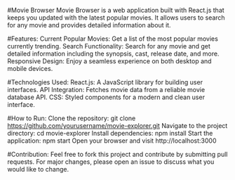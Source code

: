 #Movie Browser
Movie Browser is a web application built with React.js that keeps you updated with the latest popular movies. It allows users to search for any movie and provides detailed information about it.

#Features:
Current Popular Movies: Get a list of the most popular movies currently trending.
Search Functionality: Search for any movie and get detailed information including the synopsis, cast, release date, and more.
Responsive Design: Enjoy a seamless experience on both desktop and mobile devices.

#Technologies Used:
React.js: A JavaScript library for building user interfaces.
API Integration: Fetches movie data from a reliable movie database API.
CSS: Styled components for a modern and clean user interface.

#How to Run:
Clone the repository: git clone https://github.com/yourusername/movie-explorer.git
Navigate to the project directory: cd movie-explorer
Install dependencies: npm install
Start the application: npm start
Open your browser and visit http://localhost:3000

#Contribution:
Feel free to fork this project and contribute by submitting pull requests. For major changes, please open an issue to discuss what you would like to change.
